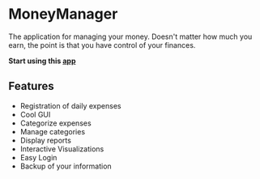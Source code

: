 # MoneyManager
The application for managing your money. Doesn't matter how much you earn, the point is that you have control of your finances.

**Start using this [app](http://Monyman.herokuapp.com)**

## Features
  * Registration of daily expenses 
  * Cool GUI
  * Categorize expenses 
  * Manage categories 
  * Display reports 
  * Interactive Visualizations
  * Easy Login
  * Backup of your information
